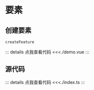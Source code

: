 # 要素

## 创建要素

`createFeature`

<script lang="ts" setup>
import Demo from './demo.vue';
</script>

<ClientOnly>
<Demo />
</ClientOnly>

::: details 点我查看代码
<<<./demo.vue
:::

## 源代码

::: details 点我查看代码
<<<./index.ts
:::
